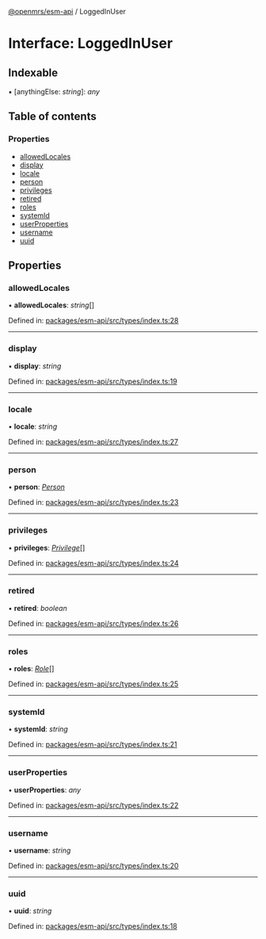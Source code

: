 [@openmrs/esm-api](../API.md) / LoggedInUser

# Interface: LoggedInUser

## Indexable

▪ [anythingElse: *string*]: *any*

## Table of contents

### Properties

- [allowedLocales](loggedinuser.md#allowedlocales)
- [display](loggedinuser.md#display)
- [locale](loggedinuser.md#locale)
- [person](loggedinuser.md#person)
- [privileges](loggedinuser.md#privileges)
- [retired](loggedinuser.md#retired)
- [roles](loggedinuser.md#roles)
- [systemId](loggedinuser.md#systemid)
- [userProperties](loggedinuser.md#userproperties)
- [username](loggedinuser.md#username)
- [uuid](loggedinuser.md#uuid)

## Properties

### allowedLocales

• **allowedLocales**: *string*[]

Defined in: [packages/esm-api/src/types/index.ts:28](https://github.com/nk183/openmrs-esm-core/blob/master/packages/esm-api/src/types/index.ts#L28)

___

### display

• **display**: *string*

Defined in: [packages/esm-api/src/types/index.ts:19](https://github.com/nk183/openmrs-esm-core/blob/master/packages/esm-api/src/types/index.ts#L19)

___

### locale

• **locale**: *string*

Defined in: [packages/esm-api/src/types/index.ts:27](https://github.com/nk183/openmrs-esm-core/blob/master/packages/esm-api/src/types/index.ts#L27)

___

### person

• **person**: [*Person*](person.md)

Defined in: [packages/esm-api/src/types/index.ts:23](https://github.com/nk183/openmrs-esm-core/blob/master/packages/esm-api/src/types/index.ts#L23)

___

### privileges

• **privileges**: [*Privilege*](privilege.md)[]

Defined in: [packages/esm-api/src/types/index.ts:24](https://github.com/nk183/openmrs-esm-core/blob/master/packages/esm-api/src/types/index.ts#L24)

___

### retired

• **retired**: *boolean*

Defined in: [packages/esm-api/src/types/index.ts:26](https://github.com/nk183/openmrs-esm-core/blob/master/packages/esm-api/src/types/index.ts#L26)

___

### roles

• **roles**: [*Role*](role.md)[]

Defined in: [packages/esm-api/src/types/index.ts:25](https://github.com/nk183/openmrs-esm-core/blob/master/packages/esm-api/src/types/index.ts#L25)

___

### systemId

• **systemId**: *string*

Defined in: [packages/esm-api/src/types/index.ts:21](https://github.com/nk183/openmrs-esm-core/blob/master/packages/esm-api/src/types/index.ts#L21)

___

### userProperties

• **userProperties**: *any*

Defined in: [packages/esm-api/src/types/index.ts:22](https://github.com/nk183/openmrs-esm-core/blob/master/packages/esm-api/src/types/index.ts#L22)

___

### username

• **username**: *string*

Defined in: [packages/esm-api/src/types/index.ts:20](https://github.com/nk183/openmrs-esm-core/blob/master/packages/esm-api/src/types/index.ts#L20)

___

### uuid

• **uuid**: *string*

Defined in: [packages/esm-api/src/types/index.ts:18](https://github.com/nk183/openmrs-esm-core/blob/master/packages/esm-api/src/types/index.ts#L18)
